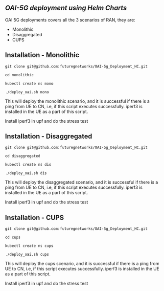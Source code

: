 
## _OAI-5G deployment using Helm Charts_

OAI 5G deployments covers all the 3 scenarios of RAN, they are:

- Monolithic
- Disaggregated
- CUPS



## Installation - Monolithic

```
git clone git@github.com:futuregnetworks/OAI-5g_Deployment_HC.git
```

```
cd monolithic
```

```
kubectl create ns mono
```

```
./deploy_oai.sh mono
```

This will deploy the monolithic scenario, and it is successful if there is a ping from UE to CN, i.e, if this script executes successfully. iperf3 is installed in the UE as a part of this script.

Install iperf3 in upf and do the stress test


## Installation - Disaggregated

```
git clone git@github.com:futuregnetworks/OAI-5g_Deployment_HC.git
```

```
cd disaggregated
```

```
kubectl create ns dis
```

```
./deploy_oai.sh dis
```

This will deploy the disaggregated scenario, and it is successful if there is a ping from UE to CN, i.e, if this script executes successfully. iperf3 is installed in the UE as a part of this script.

Install iperf3 in upf and do the stress test

## Installation - CUPS

```
git clone git@github.com:futuregnetworks/OAI-5g_Deployment_HC.git
```

```
cd cups
```

```
kubectl create ns cups
```

```
./deploy_oai.sh cups
```

This will deploy the cups scenario, and it is successful if there is a ping from UE to CN, i.e, if this script executes successfully. iperf3 is installed in the UE as a part of this script.

Install iperf3 in upf and do the stress test

